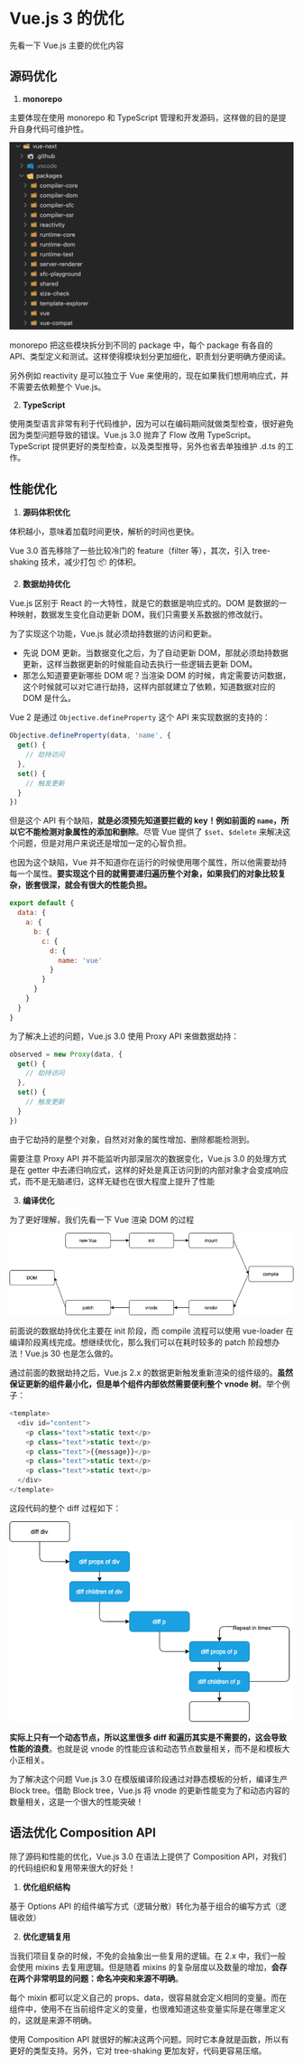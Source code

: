 # Vue.js 3 的优化

先看一下 Vue.js 主要的优化内容

## 源码优化

1. **monorepo**

主要体现在使用 monorepo 和 TypeScript 管理和开发源码，这样做的目的是提升自身代码可维护性。

![directory](../.vuepress/public/images/vue-next-directory.png)

monorepo 把这些模块拆分到不同的 package 中，每个 package 有各自的 API、类型定义和测试。这样使得模块划分更加细化，职责划分更明确方便阅读。

另外例如 reactivity 是可以独立于 Vue 来使用的，现在如果我们想用响应式，并不需要去依赖整个 Vue.js。

2. **TypeScript**

使用类型语言非常有利于代码维护，因为可以在编码期间就做类型检查，很好避免因为类型问题导致的错误。Vue.js 3.0 抛弃了 Flow 改用 TypeScript。TypeScript 提供更好的类型检查，以及类型推导，另外也省去单独维护 .d.ts 的工作。

## 性能优化

1. **源码体积优化**

体积越小，意味着加载时间更快，解析的时间也更快。

Vue 3.0 首先移除了一些比较冷门的 feature（filter 等），其次，引入 tree-shaking 技术，减少打包 📦 的体积。

<nx-tip text="为什么说引入 tree-shaking? tree-shaking 的工作原理以及如何引入？"/>

2. **数据劫持优化**

Vue.js 区别于 React 的一大特性，就是它的数据是响应式的。DOM 是数据的一种映射，数据发生变化自动更新 DOM，我们只需要关系数据的修改就行。

为了实现这个功能，Vue.js 就必须劫持数据的访问和更新。

- 先说 DOM 更新。当数据变化之后，为了自动更新 DOM，那就必须劫持数据更新，这样当数据更新的时候能自动去执行一些逻辑去更新 DOM。
- 那怎么知道要更新哪些 DOM 呢？当渲染 DOM 的时候，肯定需要访问数据，这个时候就可以对它进行劫持，这样内部就建立了依赖，知道数据对应的 DOM 是什么。

Vue 2 是通过 `Objective.defineProperty` 这个 API 来实现数据的支持的：

```js
Objective.defineProperty(data, 'name', {
  get() {
    // 劫持访问
  },
  set() {
    // 触发更新
  }
})
```

但是这个 API 有个缺陷，**就是必须预先知道要拦截的 key！例如前面的 `name`，所以它不能检测对象属性的添加和删除**。尽管 Vue 提供了 `$set`、`$delete` 来解决这个问题，但是对用户来说还是增加一定的心智负担。

也因为这个缺陷，Vue 并不知道你在运行的时候使用哪个属性，所以他需要劫持每一个属性。**要实现这个目的就需要递归遍历整个对象，如果我们的对象比较复杂，嵌套很深，就会有很大的性能负担。**

```js
export default {
  data: {
    a: {
      b: {
        c: {
          d: {
            name: 'vue'
          }
        }
      }
    }
  }
}
```

为了解决上述的问题，Vue.js 3.0 使用 Proxy API 来做数据劫持：

```js
observed = new Proxy(data, {
  get() {
    // 劫持访问
  },
  set() {
    // 触发更新
  }
})
```

由于它劫持的是整个对象，自然对对象的属性增加、删除都能检测到。

需要注意 Proxy API 并不能监听内部深层次的数据变化，Vue.js 3.0 的处理方式是在 getter 中去递归响应式，这样的好处是真正访问到的内部对象才会变成响应式，而不是无脑递归，这样无疑也在很大程度上提升了性能

<nx-tip text="既然是真正使用的时候才变成响应式，为什么内部还是需要递归来做响应式？"/>

3. **编译优化**

为了更好理解，我们先看一下 Vue 渲染 DOM 的过程

![compile](../.vuepress/public/images/vue-compile.png)

前面说的数据劫持优化主要在 init 阶段，而 compile 流程可以使用 vue-loader 在编译阶段离线完成。想继续优化，那么我们可以在耗时较多的 patch 阶段想办法！Vue.js 30 也是怎么做的。

通过前面的数据劫持之后，Vue.js 2.x 的数据更新触发重新渲染的组件级的。**虽然保证更新的组件最小化，但是单个组件内部依然需要便利整个 vnode 树**。举个例子：

```js
<template>
  <div id="content">
    <p class="text">static text</p>
    <p class="text">static text</p>
    <p class="text">{{message}}</p>
    <p class="text">static text</p>
    <p class="text">static text</p>
  </div>
</template>
```

这段代码的整个 diff 过程如下：

![diff](../.vuepress/public/images/vue-diff.png)

**实际上只有一个动态节点，所以这里很多 diff 和遍历其实是不需要的，这会导致性能的浪费**。也就是说 vnode 的性能应该和动态节点数量相关，而不是和模板大小正相关。

为了解决这个问题 Vue.js 3.0 在模版编译阶段通过对静态模板的分析，编译生产 Block tree。借助 Block tree，Vue.js 将 vnode 的更新性能变为了和动态内容的数量相关，这是一个很大的性能突破！

## 语法优化 Composition API

除了源码和性能的优化，Vue.js 3.0 在语法上提供了 Composition API，对我们的代码组织和复用带来很大的好处！

1. **优化组织结构**

基于 Options API 的组件编写方式（逻辑分散）转化为基于组合的编写方式（逻辑收敛）

2. **优化逻辑复用**

当我们项目复杂的时候，不免的会抽象出一些复用的逻辑。在 2.x 中，我们一般会使用 mixins 去复用逻辑。但是随着 mixins 的复杂层度以及数量的增加，**会存在两个非常明显的问题：命名冲突和来源不明确**。

每个 mixin 都可以定义自己的 props、data，很容易就会定义相同的变量。而在组件中，使用不在当前组件定义的变量，也很难知道这些变量实际是在哪里定义的，这就是来源不明确。

使用 Composition API 就很好的解决这两个问题。同时它本身就是函数，所以有更好的类型支持。另外，它对 tree-shaking 更加友好，代码更容易压缩。


